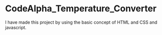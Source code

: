 # CodeAlpha_Temperature_Converter
I have made this project by using the basic concept of HTML and CSS and javascript.
